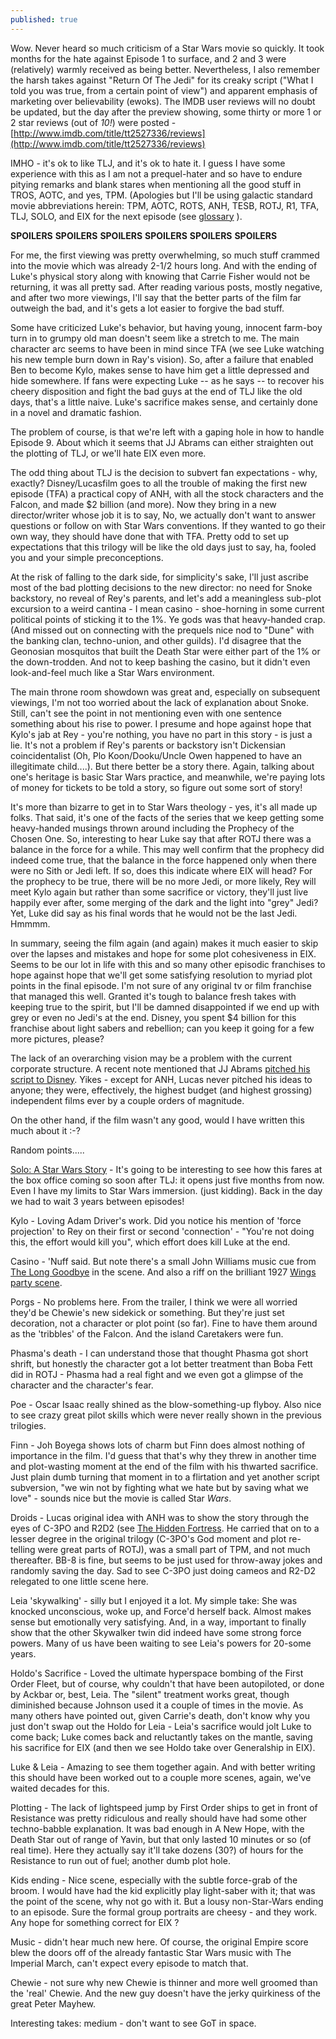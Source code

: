```yaml
---
published: true
---
```

Wow. Never heard so much criticism of a Star Wars movie so quickly. It took months for the hate against Episode 1 to surface, and 2 and 3 were (relatively) warmly received as being better. Nevertheless, I also remember the harsh takes against "Return Of The Jedi" for its creaky script ("What I told you was true, from a certain point of view") and apparent emphasis of marketing over believability (ewoks). The IMDB user reviews will no doubt be updated, but the day after the preview showing, some thirty or more 1 or 2 star reviews (out of *10!*) were posted - [http://www.imdb.com/title/tt2527336/reviews](http://www.imdb.com/title/tt2527336/reviews)

IMHO - it's ok to like TLJ, and it's ok to hate it. I guess I have some experience with this as I am not a prequel-hater and so have to endure pitying remarks and blank stares when mentioning all the good stuff in TROS, AOTC, and yes, TPM.  (Apologies but I'll be using galactic standard movie abbreviations herein: TPM, AOTC, ROTS, ANH, TESB, ROTJ, R1, TFA, TLJ, SOLO, and EIX for the next episode (see [glossary](http://www.swbookzone.com/glossary.html) ).

**SPOILERS** **SPOILERS** **SPOILERS** **SPOILERS** **SPOILERS** **SPOILERS**


For me, the first viewing was pretty overwhelming, so much stuff crammed into the movie which was already 2-1/2 hours long. And with the ending of Luke's physical story along with knowing that Carrie Fisher would not be returning, it was all pretty sad. After reading various posts, mostly negative, and after two more viewings, I'll say that the better parts of the film far outweigh the bad, and it's gets a lot easier to forgive the bad stuff.

Some have criticized Luke's behavior, but having young, innocent farm-boy turn in to grumpy old man doesn't seem like a stretch to me. The main character arc seems to have been in mind since TFA (we see Luke watching his new temple burn down in Ray's vision). So, after a failure that enabled Ben to become Kylo, makes sense to have him get a little depressed and hide somewhere. If fans were expecting Luke -- as he says -- to recover his cheery disposition and fight the bad guys at the end of TLJ like the old days, that's a little naive. Luke's sacrifice makes sense, and certainly done in a novel and dramatic fashion.

The problem of course, is that we're left with a gaping hole in how to handle Episode 9. About which it seems that JJ Abrams can either straighten out the plotting of TLJ, or we'll hate EIX even more.

The odd thing about TLJ is the decision to subvert fan expectations - why, exactly? Disney/Lucasfilm goes to all the trouble of making the first new episode (TFA) a practical copy of ANH, with all the stock characters and the Falcon, and made $2 billion (and more). Now they bring in a new director/writer whose job it is to say, No, we actually don't want to answer questions or follow on with Star Wars conventions. If they wanted to go their own way, they should have done that with TFA. Pretty odd to set up expectations that this trilogy will be like the old days just to say, ha, fooled you and your simple preconceptions.

At the risk of falling to the dark side, for simplicity's sake, I'll just ascribe most of the bad plotting decisions to the new director: no need for Snoke backstory, no reveal of Rey's parents, and let's add a meaningless sub-plot excursion to a weird cantina - I mean casino - shoe-horning in some current political points of sticking it to the 1%. Ye gods was that heavy-handed crap. (And missed out on connecting with the prequels nice nod to "Dune" with the banking clan, techno-union, and other guilds). I'd disagree that the Geonosian mosquitos that built the Death Star were either part of the 1% or the down-trodden. And not to keep bashing the casino, but it didn't even look-and-feel much like a Star Wars environment. 

The main throne room showdown was great and, especially on subsequent viewings, I'm not too worried about the lack of explanation about Snoke. Still, can't see the point in not mentioning even with one sentence something about his rise to power. I presume and hope against hope that Kylo's jab at Rey - you're nothing, you have no part in this story - is just a lie. It's not a problem if Rey's parents or backstory isn't Dickensian coincidentalist (Oh, Plo Koon/Dooku/Uncle Owen happened to have an illegitimate child....). But there better be a story there. Again, talking about one's heritage is basic Star Wars practice, and meanwhile, we're paying lots of money for tickets to be told a story, so figure out some sort of story!

It's more than bizarre to get in to Star Wars theology - yes, it's all made up folks. That said, it's one of the facts of the series that we keep getting some heavy-handed musings thrown around including the Prophecy of the Chosen One. So, interesting to hear Luke say that after ROTJ there was a balance in the force for a while. This may well confirm that the prophecy did indeed come true, that the balance in the force happened only when there were no Sith or Jedi left. If so, does this indicate where EIX will head? For the prophecy to be true, there will be no more Jedi, or more likely, Rey will meet Kylo again but rather than some sacrifice or victory, they'll just live happily ever after, some merging of the dark and the light into "grey" Jedi? Yet, Luke did say as his final words that he would not be the last Jedi. Hmmmm. 

In summary, seeing the film again (and again) makes it much easier to skip over the lapses and mistakes and hope for some plot cohesiveness in EIX. Seems to be our lot in life with this and so many other episodic franchises to hope against hope that we'll get some satisfying resolution to myriad plot points in the final episode. I'm not sure of any original tv or film franchise that managed this well. Granted it's tough to balance fresh takes with keeping true to the spirit, but I'll be damned disappointed if we end up with grey or even no Jedi's at the end. Disney, you spent $4 billion for this franchise about light sabers and rebellion; can you keep it going for a few more pictures, please?

The lack of an overarching vision may be a problem with the current corporate structure. A recent note mentioned that JJ Abrams [pitched his script to Disney](https://www.starwarsnewsnet.com/2017/12/j-j-abrams-revealed-his-star-wars-episode-ix-pitch-to-bob-iger-today.html).  Yikes - except for ANH, Lucas never pitched his ideas to anyone; they were, effectively, the highest budget (and highest grossing) independent films ever by a couple orders of magnitude.

On the other hand, if the film wasn't any good, would I have written this much about it :-?

Random points.....

[Solo: A Star Wars Story](http://www.imdb.com/title/tt3778644/reference) - It's going to be interesting to see how this fares at the box office coming so soon after TLJ: it opens just five months from now. Even I have my limits to Star Wars immersion. (just kidding). Back in the day we had to wait 3 years between episodes!

Kylo - Loving Adam Driver's work. Did you notice his mention of 'force projection' to Rey on their first or second 'connection' - "You're not doing this, the effort would kill you", which effort does kill Luke at the end.

Casino - 'Nuff said. But note there's a small John Williams music cue from [The Long Goodbye](https://www.youtube.com/watch?v=dkKHp4nOU3E) in the scene. And also a riff on the brilliant 1927 [Wings](http://www.imdb.com/title/tt0018578/reference) [party scene](https://www.youtube.com/watch?v=d1H699088FI).

Porgs - No problems here. From the trailer, I think we were all worried they'd be Chewie's new sidekick or something. But they're just set decoration, not a character or plot point (so far). Fine to have them around as the 'tribbles' of the Falcon. And the island Caretakers were fun.

Phasma's death - I can understand those that thought Phasma got short shrift, but honestly the character got a lot better treatment than Boba Fett did in ROTJ -  Phasma had a real fight and we even got a glimpse of the character  and the character's fear.

Poe - Oscar Isaac really shined as the blow-something-up flyboy. Also nice to see crazy great pilot skills which were never really shown in the previous trilogies.

Finn - Joh Boyega shows lots of charm but Finn does almost nothing of importance in the film. I'd guess that that's why they threw in another time and plot-wasting moment at the end of the film with his thwarted sacrifice. Just plain dumb turning that moment in to a flirtation and yet another script subversion, "we win not by fighting what we hate but by saving what we love" - sounds nice but the movie is called Star *Wars*.

Droids - Lucas original idea with ANH was to show the story through the eyes of C-3PO and R2D2 (see [The Hidden Fortress](http://www.imdb.com/title/tt0051808/reference). He carried that on to a lesser degree in the original trilogy (C-3PO's God moment and plot re-telling were great parts of ROTJ), was a small part of TPM, and not much thereafter. BB-8 is fine, but seems to be just used for throw-away jokes and randomly saving the day. Sad to see C-3PO just doing cameos and R2-D2 relegated to one little scene here. 

Leia 'skywalking' - silly but I enjoyed it a lot. My simple take: She was knocked unconscious, woke up, and Force'd herself back. Almost makes sense but emotionally very satisfying. And, in a way, important to finally show that the other Skywalker twin did indeed have some strong force powers. Many of us have been waiting to see Leia's powers for 20-some years.

Holdo's Sacrifice - Loved the ultimate hyperspace bombing of the First Order Fleet, but of course, why couldn't that have been autopiloted, or done by Ackbar or, best, Leia. The "silent" treatment works great, though diminished because Johnson used it a couple of times in the movie. As many others have pointed out, given Carrie's death, don't know why you just don't swap out the Holdo for Leia - Leia's sacrifice would jolt Luke to come back; Luke comes back and reluctantly takes on the mantle, saving his sacrifice for EIX (and then we see Holdo take over Generalship in EIX).

Luke & Leia - Amazing to see them together again. And with better writing this should have been worked out to a couple more scenes, again, we've waited decades for this.  

Plotting - The lack of lightspeed jump by First Order ships to get in front of Resistance was pretty ridiculous and really should have had some other techno-babble explanation. It was bad enough in A New Hope,  with the Death Star out of range of Yavin, but that only lasted 10 minutes or so (of real time). Here they actually say it'll take dozens (30?) of hours for the Resistance to run out of fuel; another dumb plot hole. 

Kids ending - Nice scene, especially with the subtle force-grab of the broom. I would have had the kid explicitly play light-saber with it; that was the point of the scene, why not go with it. But a lousy non-Star-Wars ending to an episode. Sure the formal group portraits are cheesy - and they work. Any hope for something correct for EIX ?


Music - didn't hear much new here. Of course, the original Empire score blew the doors off of the already fantastic Star Wars music with The Imperial March, can't expect every episode to match that.

Chewie - not sure why new Chewie is thinner and more well groomed than the 'real' Chewie. And the new guy doesn't have the jerky quirkiness of the great Peter Mayhew. 

Interesting takes:
medium - don't want to see GoT in space.
